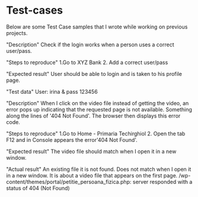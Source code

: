 # Test-cases

Below are some Test Case samples that I wrote while working on previous projects.



"Description"
Check if the login works when a person uses a correct user/pass.

"Steps to reproduce"
1.Go to XYZ Bank 
2. Add a correct user/pass

 "Expected result"
User should be able to login and is taken to his profile page.

"Test data"
User: irina & pass 123456




"Description"
When I click on the video file instead of getting the video, an error pops up indicating that the requested page is not available. Something along the lines of   '404 Not Found'. The browser then displays this error code. 

"Steps to reproduce"
1.Go to Home - Primaria Techirghiol 
2. Open the tab F12 and in Console appears the error'404 Not Found'.

 "Expected result"
The video file should match when I open it in a new window.

"Actual result"
An existing file it is not found. Does not match when I open it in a new window. 
It is about a video file that appears on the first page.
/wp-content/themes/portal/petitie_persoana_fizica.php: server responded with a status of 404 (Not Found)



 
